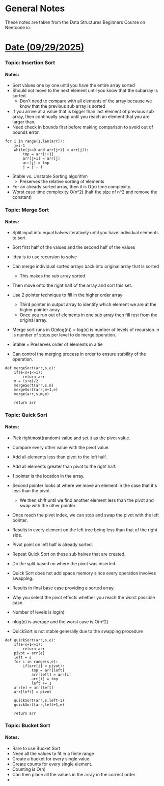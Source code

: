 # General Notes


These notes are taken from the Data Structures Beginners Course on Neetcode io.

# <u> Date (09/29/2025) </u>

### Topic: Insertion Sort
#### Notes: 

* Sort values one by one until you have the entire array sorted
* Should not move to the next element until you know that the subarray is sorted.
  * Don't need to compare with all elements of the array because we know that the previous sub array is sorted
* If you arrive at a value that is bigger than last element of previous sub array, then continually swap until you reach an element that you are larger than.
* Need check in bounds first before making comparison to avoid out of bounds error.

```aiignore
for i in range(1,len(arr)):
    j=i-1
    while(j>=0 and arr[j+1] < arr[j]):
        tmp = arr[j+1]
        arr[j+1] = arr[j]
        arr[j] = tmp
        j = j - 1
```

* Stable vs. Unstable Sorting algorithm
  * Preserves the relative sorting of elements
* For an already sorted array, then it is O(n) time complexity.
* Worst case time complexity O(n^2) (half the size of n^2 and remove the constant)

### Topic: Merge Sort
#### Notes: 

* Split input into equal halves iteratively until you have individual elements to sort
* Sort first half of the values and the second half of the values
* Idea is to use recursion to solve
* Can merge individual sorted arrays back into original array that is sorted
  * This makes the sub array sorted
* Then move onto the right half of the array and sort this set.
* Use 2 pointer technique to fill in the higher order array
  * Third pointer in output array to identify which element we are at the higher pointer array.
  * Once you run out of elements in one sub array then fill rest from the original array.

* Merge sort runs in O(nlog(n)) = log(n) is number of levels of recursion. n is number of steps per level to do merge operation.
* Stable = Preserves order of elements in a tie
* Can control the merging process in order to ensure stability of the operation.
```aiignore
def mergeSort(arr,s,e):
    if(e-s+1<=1):
        return arr
    m = (s+e)/2
    mergeSort(arr,s,m)
    mergeSort(arr,m+1,e)
    merge(arr,s,m,e)
    
    return arr
```

### Topic: Quick Sort
#### Notes: 

* Pick rightmost(random) value and set it as the pivot value.
* Compare every other value with the pivot value.
* Add all elements less than pivot to the left half.
* Add all elements greater than pivot to the right half.
* 1 pointer is the location in the array.
* Second pointer looks at where we move an element in the case that it's less than the pivot.
  * We then shift until we find another element less than the pivot and swap with the other pointer.
* Once reach the pivot index, we can stop and swap the pivot with the left pointer.
* Results in every element on the left tree being less than that of the right side.
* Pivot point on left half is already sorted.
* Repeat Quick Sort on these sub halves that are created.
* Do the split based on where the pivot was inserted.

* Quick Sort does not add space memory since every operation involves swapping.
* Results in final base case providing a sorted array.
* Way you select the pivot effects whether you reach the worst possible case.
* Number of levels is log(n)
* nlog(n) is average and the worst case is O(n^2)
* QuickSort is not stable generally due to the swapping procedure

```aiignore
def quickSort(arr,s,e):
    if(e-s+1<=1):
        return arr
    pivot = arr[e]
    left = s
    for i in range(s,e):
        if(arr[i] < pivot):
            tmp = arr[left]
            arr[left] = arr[i]
            arr[i] = tmp
            left += 1
    arr[e] = arr[left] 
    arr[left] = pivot
    
    quickSort(arr,s,left-1)
    quickSort(arr,left+1,e)
    
    return arr  
```

### Topic: Bucket Sort
#### Notes: 

* Rare to use Bucket Sort
* Need all the values to fit in a finite range
* Create a bucket for every single value.
* Create counts for every single element.
* Counting is O(n)
* Can then place all the values in the array in the correct order
* 